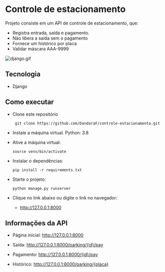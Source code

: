 # Controle de estacionamento


Projeto consiste em um API de controle de estacionamento, que:
* Registra entrada, saída e pagamento.
* Não libera a saída sem o pagamento
* Fornece um histórico por placa
* Validar máscara AAA-9999

![django.gif](presentation_project.gif)

## Tecnologia

* Django


## Como executar

* Clone este repositório
   ```console
    git clone https://github.com/DandaraF/controle-estacionamento.git
    ```
  
* Instale a máquina virtual. Python: 3.8

* Ative a máquina virtual:
    ```console
    source venv/bin/activate
    ```
* Instalar o dependências:
    ```console
    pip install -r requirements.txt
    ```
* Starte o projeto:
    ```console
    python manage.py runserver
    ```
* Clique no link abaixo ou digite o link no navegador:
   * http://127.0.0.1:8000
   
## Informações da API
* Página inicial:  http://127.0.0.1:8000
  
* Saída: http://127.0.0.1:8000/parking/{id}/pay
  
* Pagamento: http://127.0.0.1:8000/{id}/pay

* Histórico: http://127.0.0.1:8000/parking/{placa}
  


